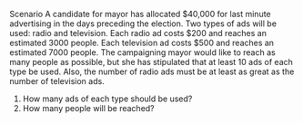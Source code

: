 Scenario
A candidate for mayor has allocated $40,000 for last minute advertising in the days preceding the election. 
Two types of ads will be used: radio and television. Each radio ad costs $200 and reaches an estimated 3000 people. 
Each television ad costs $500 and reaches an estimated 7000 people. The campaigning mayor would like to reach as many people as possible, but she has stipulated that at least 10 ads of each type be used.
Also, the number of radio ads must be at least as great as the number of television ads.
1. How many ads of each type should be used?
2. How many people will be reached?
